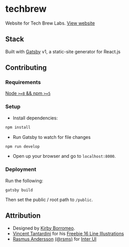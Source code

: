# techbrew
Website for Tech Brew Labs. [View website](techbrewlabs.com)

## Stack
Built with [Gatsby](https://www.gatsbyjs.org/) v1, a static-site generator for React.js

## Contributing
### Requirements
[Node `>=8` && npm `>=5`](https://nodejs.org/api/util.html#util_util)

### Setup
- Install dependencies:
```bash
npm install
```
- Run Gatsby to watch for file changes
```bash
npm run develop
```
- Open up your browser and go to `localhost:8000`.

### Deployment
Run the following:
```
gatsby build
```
Then set the public / root path to `/public`.

## Attribution
- Designed by [Kirby Borromeo](https://dribbble.com/kbyborromeo).
- [Vincent Tantardini](https://dribbble.com/vt) for his [Freebie 16 Line Illustrations](https://dribbble.com/shots/2131376-Freebie-16-Line-Illustrations)
- [Rasmus Andersson](https://rsms.me) [(@rsms)](https://twitter.com/rsms) for [Inter UI](https://rsms.me/inter/)
